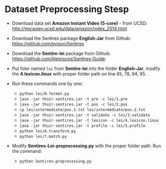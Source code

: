 # Dataset Preprocessing Stesp

  

- Download data set **Amazon Instant Video (5-core)** - from UCSD: http://jmcauley.ucsd.edu/data/amazon/index_2014.html

- Download the Sentires package **English-Jar** from Github: https://github.com/evison/Sentires
- Download the **Sentire-lei** package from Github: https://github.com/lileipisces/Sentires-Guide. 
- Put foler named ``lei`` from **Sentire-lei** into the folder **English-Jar**, modify the **4.lexicon.linux** with proper folder path on line 65, 78, 94, 95.
- Run these commands one by one:
	- ``python lei/0.format.py``
	- ``java -jar thuir-sentires.jar -t pre -c lei/1.pre``
	- ``java -jar thuir-sentires.jar -t pos -c lei/2.pos``
	- ``cp lei/intermediate/pos.1.txt lei/intermediate/pos.2.txt``
	- ``java -jar thuir-sentires.jar -t validate -c lei/3.validate``
	- ``java -jar thuir-sentires.jar -t lexicon -c lei/4.lexicon.linux``
	- ``java -jar thuir-sentires.jar -t profile -c lei/5.profile``
	- ``python lei/6.transform.py``
	- ``python lei/7.match.py``
- Modify **Sentires-Lei-preprocessing.py** with the proper folder path. Run the command:
	- ``python Sentires-preprocessing.py``
